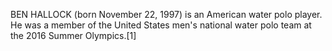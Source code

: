BEN HALLOCK (born November 22, 1997) is an American water polo player. He was a member of the United States men's national water polo team at the 2016 Summer Olympics.[1]
